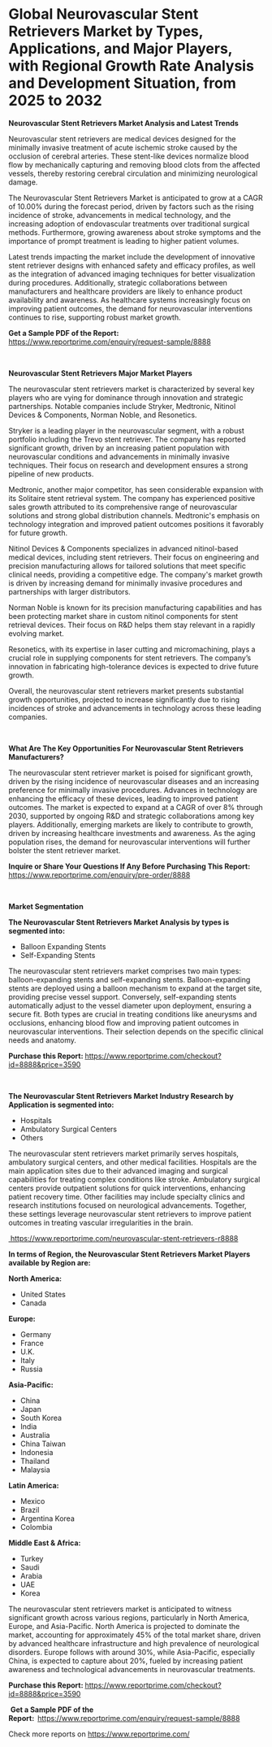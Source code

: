 <p><h1>Global Neurovascular Stent Retrievers Market by Types, Applications, and Major Players, with Regional Growth Rate Analysis and Development Situation, from 2025 to 2032</h1></p><p><strong>Neurovascular Stent Retrievers Market Analysis and Latest Trends</strong></p>
<p><p>Neurovascular stent retrievers are medical devices designed for the minimally invasive treatment of acute ischemic stroke caused by the occlusion of cerebral arteries. These stent-like devices normalize blood flow by mechanically capturing and removing blood clots from the affected vessels, thereby restoring cerebral circulation and minimizing neurological damage. </p><p>The Neurovascular Stent Retrievers Market is anticipated to grow at a CAGR of 10.00% during the forecast period, driven by factors such as the rising incidence of stroke, advancements in medical technology, and the increasing adoption of endovascular treatments over traditional surgical methods. Furthermore, growing awareness about stroke symptoms and the importance of prompt treatment is leading to higher patient volumes. </p><p>Latest trends impacting the market include the development of innovative stent retriever designs with enhanced safety and efficacy profiles, as well as the integration of advanced imaging techniques for better visualization during procedures. Additionally, strategic collaborations between manufacturers and healthcare providers are likely to enhance product availability and awareness. As healthcare systems increasingly focus on improving patient outcomes, the demand for neurovascular interventions continues to rise, supporting robust market growth.</p></p>
<p><strong>Get a Sample PDF of the Report:&nbsp;</strong> <a href="https://www.reportprime.com/enquiry/request-sample/8888?utm_campaign=2300&utm_medium=2&utm_source=Github&utm_content=ia&utm_term=20032025&utm_id=neurovascular-stent-retrievers">https://www.reportprime.com/enquiry/request-sample/8888</a></p>
<p>&nbsp;</p>
<p><strong>Neurovascular Stent Retrievers Major Market Players</strong></p>
<p><p>The neurovascular stent retrievers market is characterized by several key players who are vying for dominance through innovation and strategic partnerships. Notable companies include Stryker, Medtronic, Nitinol Devices & Components, Norman Noble, and Resonetics. </p><p>Stryker is a leading player in the neurovascular segment, with a robust portfolio including the Trevo stent retriever. The company has reported significant growth, driven by an increasing patient population with neurovascular conditions and advancements in minimally invasive techniques. Their focus on research and development ensures a strong pipeline of new products.</p><p>Medtronic, another major competitor, has seen considerable expansion with its Solitaire stent retrieval system. The company has experienced positive sales growth attributed to its comprehensive range of neurovascular solutions and strong global distribution channels. Medtronic's emphasis on technology integration and improved patient outcomes positions it favorably for future growth.</p><p>Nitinol Devices & Components specializes in advanced nitinol-based medical devices, including stent retrievers. Their focus on engineering and precision manufacturing allows for tailored solutions that meet specific clinical needs, providing a competitive edge. The company's market growth is driven by increasing demand for minimally invasive procedures and partnerships with larger distributors.</p><p>Norman Noble is known for its precision manufacturing capabilities and has been protecting market share in custom nitinol components for stent retrieval devices. Their focus on R&D helps them stay relevant in a rapidly evolving market.</p><p>Resonetics, with its expertise in laser cutting and micromachining, plays a crucial role in supplying components for stent retrievers. The company’s innovation in fabricating high-tolerance devices is expected to drive future growth.</p><p>Overall, the neurovascular stent retrievers market presents substantial growth opportunities, projected to increase significantly due to rising incidences of stroke and advancements in technology across these leading companies.</p></p>
<p>&nbsp;</p>
<p><strong>What Are The Key Opportunities For Neurovascular Stent Retrievers Manufacturers?</strong></p>
<p><p>The neurovascular stent retriever market is poised for significant growth, driven by the rising incidence of neurovascular diseases and an increasing preference for minimally invasive procedures. Advances in technology are enhancing the efficacy of these devices, leading to improved patient outcomes. The market is expected to expand at a CAGR of over 8% through 2030, supported by ongoing R&D and strategic collaborations among key players. Additionally, emerging markets are likely to contribute to growth, driven by increasing healthcare investments and awareness. As the aging population rises, the demand for neurovascular interventions will further bolster the stent retriever market.</p></p>
<p><strong>Inquire or Share Your Questions If Any Before Purchasing This Report:</strong> <a href="https://www.reportprime.com/enquiry/pre-order/8888?utm_campaign=2300&utm_medium=2&utm_source=Github&utm_content=ia&utm_term=20032025&utm_id=neurovascular-stent-retrievers">https://www.reportprime.com/enquiry/pre-order/8888</a></p>
<p>&nbsp;</p>
<p><strong>Market Segmentation</strong></p>
<p><strong>The Neurovascular Stent Retrievers Market Analysis by types is segmented into:</strong></p>
<p><ul><li>Balloon Expanding Stents</li><li>Self-Expanding Stents</li></ul></p>
<p><p>The neurovascular stent retrievers market comprises two main types: balloon-expanding stents and self-expanding stents. Balloon-expanding stents are deployed using a balloon mechanism to expand at the target site, providing precise vessel support. Conversely, self-expanding stents automatically adjust to the vessel diameter upon deployment, ensuring a secure fit. Both types are crucial in treating conditions like aneurysms and occlusions, enhancing blood flow and improving patient outcomes in neurovascular interventions. Their selection depends on the specific clinical needs and anatomy.</p></p>
<p><strong>Purchase this Report:&nbsp;</strong><a href="https://www.reportprime.com/checkout?id=8888&price=3590&utm_campaign=2300&utm_medium=2&utm_source=Github&utm_content=ia&utm_term=20032025&utm_id=neurovascular-stent-retrievers">https://www.reportprime.com/checkout?id=8888&price=3590</a></p>
<p>&nbsp;</p>
<p><strong>The Neurovascular Stent Retrievers Market Industry Research by Application is segmented into:</strong></p>
<p><ul><li>Hospitals</li><li>Ambulatory Surgical Centers</li><li>Others</li></ul></p>
<p><p>The neurovascular stent retrievers market primarily serves hospitals, ambulatory surgical centers, and other medical facilities. Hospitals are the main application sites due to their advanced imaging and surgical capabilities for treating complex conditions like stroke. Ambulatory surgical centers provide outpatient solutions for quick interventions, enhancing patient recovery time. Other facilities may include specialty clinics and research institutions focused on neurological advancements. Together, these settings leverage neurovascular stent retrievers to improve patient outcomes in treating vascular irregularities in the brain.</p></p>
<p><a href="https://www.reportprime.com/neurovascular-stent-retrievers-r8888?utm_campaign=2300&utm_medium=2&utm_source=Github&utm_content=ia&utm_term=20032025&utm_id=neurovascular-stent-retrievers">&nbsp;https://www.reportprime.com/neurovascular-stent-retrievers-r8888</a></p>
<p><strong>In terms of Region, the Neurovascular Stent Retrievers Market Players available by Region are:</strong></p>
<p>
    <p> <strong> North America: </strong>
        <ul>
            <li>United States</li>
            <li>Canada</li>
        </ul>
        </p> 
    <p> <strong> Europe: </strong>
        <ul>
            <li>Germany</li>
            <li>France</li>
            <li>U.K.</li>
            <li>Italy</li>
            <li>Russia</li>
        </ul>
        </p> 
    <p> <strong> Asia-Pacific: </strong>
        <ul>
            <li>China</li>
            <li>Japan</li>
            <li>South Korea</li>
            <li>India</li>
            <li>Australia</li>
            <li>China Taiwan</li>
            <li>Indonesia</li>
            <li>Thailand</li>
            <li>Malaysia</li>
        </ul>
        </p> 
    <p> <strong> Latin America: </strong>
        <ul>
            <li>Mexico</li>
            <li>Brazil</li>
            <li>Argentina Korea</li>
            <li>Colombia</li>
        </ul>
        </p> 
    <p> <strong> Middle East & Africa: </strong>
        <ul>
            <li>Turkey</li>
            <li>Saudi</li>
            <li>Arabia</li>
            <li>UAE</li>
            <li>Korea</li>
        </ul>
    </p>
    </p>
<p><p>The neurovascular stent retrievers market is anticipated to witness significant growth across various regions, particularly in North America, Europe, and Asia-Pacific. North America is projected to dominate the market, accounting for approximately 45% of the total market share, driven by advanced healthcare infrastructure and high prevalence of neurological disorders. Europe follows with around 30%, while Asia-Pacific, especially China, is expected to capture about 20%, fueled by increasing patient awareness and technological advancements in neurovascular treatments.</p></p>
<p><strong>Purchase this Report: </strong><a href="https://www.reportprime.com/checkout?id=8888&price=3590&utm_campaign=2300&utm_medium=2&utm_source=Github&utm_content=ia&utm_term=20032025&utm_id=neurovascular-stent-retrievers">https://www.reportprime.com/checkout?id=8888&price=3590</a></p>
<p>&nbsp;<strong>Get a Sample PDF of the Report:&nbsp;&nbsp;</strong><a href="https://www.reportprime.com/enquiry/request-sample/8888?utm_campaign=2300&utm_medium=2&utm_source=Github&utm_content=ia&utm_term=20032025&utm_id=neurovascular-stent-retrievers">https://www.reportprime.com/enquiry/request-sample/8888</a></p>
<p><strong></strong></p>
<p>Check more reports on <a href="https://www.reportprime.com/?utm_campaign=2300&utm_medium=2&utm_source=Github&utm_content=ia&utm_term=20032025&utm_id=neurovascular-stent-retrievers">https://www.reportprime.com/</a></p>